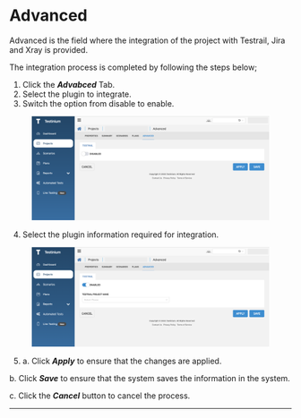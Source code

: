 # Advanced

Advanced is the field where the integration of the project with Testrail, Jira and Xray is provided.

The integration process is completed by following the steps below;

1. Click the _**Advabced**_ Tab.
2. Select the plugin to integrate.
3. Switch the option from disable to enable.

<figure><img src="../../.gitbook/assets/Screenshot 2025-02-10 at 09.59.50.png" alt=""><figcaption></figcaption></figure>

4. Select the plugin information required for integration.

<figure><img src="../../.gitbook/assets/Screenshot 2025-02-10 at 10.00.43 (1).png" alt=""><figcaption></figcaption></figure>

5. a. Click _**Apply**_ to ensure that the changes are applied.

&#x20;      b. Click _**Save**_ to ensure that the system saves the information in the system.

&#x20;      c. Click the _**Cancel**_ button to cancel the process.







***
